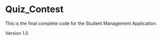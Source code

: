 # Quiz_Contest
This is the final complete code for the Student Management Application.

Version 1.0 
